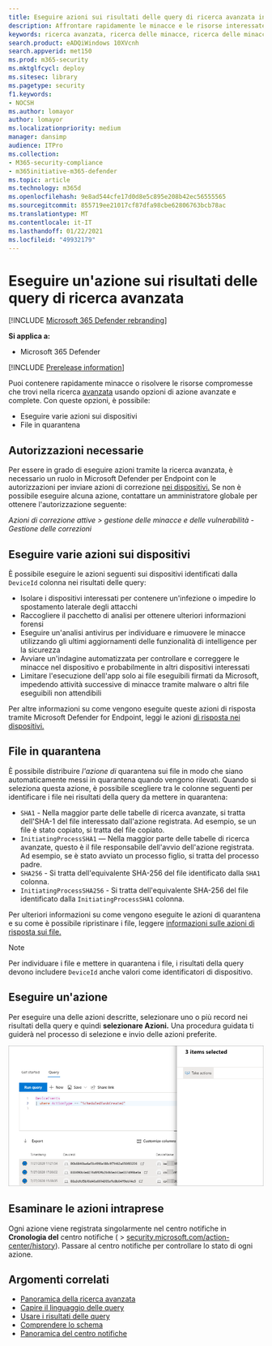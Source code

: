 ```yaml
---
title: Eseguire azioni sui risultati delle query di ricerca avanzata in Microsoft 365 Defender
description: Affrontare rapidamente le minacce e le risorse interessate nei risultati delle query di ricerca avanzata
keywords: ricerca avanzata, ricerca delle minacce, ricerca delle minacce informatiche, protezione dalle minacce Microsoft, Microsoft 365, mtp, m365, ricerca, query, telemetria, azione
search.product: eADQiWindows 10XVcnh
search.appverid: met150
ms.prod: m365-security
ms.mktglfcycl: deploy
ms.sitesec: library
ms.pagetype: security
f1.keywords:
- NOCSH
ms.author: lomayor
author: lomayor
ms.localizationpriority: medium
manager: dansimp
audience: ITPro
ms.collection:
- M365-security-compliance
- m365initiative-m365-defender
ms.topic: article
ms.technology: m365d
ms.openlocfilehash: 9e8ad544cfe17d0d8e5c895e208b42ec56555565
ms.sourcegitcommit: 855719ee21017cf87dfa98cbe62806763bcb78ac
ms.translationtype: MT
ms.contentlocale: it-IT
ms.lasthandoff: 01/22/2021
ms.locfileid: "49932179"
---
```

# <a name="take-action-on-advanced-hunting-query-results"></a>Eseguire un'azione sui risultati delle query di ricerca avanzata

[!INCLUDE [Microsoft 365 Defender rebranding](../includes/microsoft-defender.md)]


**Si applica a:**
- Microsoft 365 Defender

[!INCLUDE [Prerelease information](../includes/prerelease.md)]

Puoi contenere rapidamente minacce o risolvere le risorse compromesse che trovi nella ricerca [avanzata](advanced-hunting-overview.md) usando opzioni di azione avanzate e complete. Con queste opzioni, è possibile:

- Eseguire varie azioni sui dispositivi
- File in quarantena

## <a name="required-permissions"></a>Autorizzazioni necessarie
Per essere in grado di eseguire azioni tramite la ricerca avanzata, è necessario un ruolo in Microsoft Defender per Endpoint con le autorizzazioni per inviare azioni di correzione [nei dispositivi.](https://docs.microsoft.com/windows/security/threat-protection/microsoft-defender-atp/user-roles#permission-options) Se non è possibile eseguire alcuna azione, contattare un amministratore globale per ottenere l'autorizzazione seguente:

*Azioni di correzione attive > gestione delle minacce e delle vulnerabilità - Gestione delle correzioni*

## <a name="take-various-actions-on-devices"></a>Eseguire varie azioni sui dispositivi
È possibile eseguire le azioni seguenti sui dispositivi identificati dalla `DeviceId` colonna nei risultati delle query:

- Isolare i dispositivi interessati per contenere un'infezione o impedire lo spostamento laterale degli attacchi
- Raccogliere il pacchetto di analisi per ottenere ulteriori informazioni forensi
- Eseguire un'analisi antivirus per individuare e rimuovere le minacce utilizzando gli ultimi aggiornamenti delle funzionalità di intelligence per la sicurezza
- Avviare un'indagine automatizzata per controllare e correggere le minacce nel dispositivo e probabilmente in altri dispositivi interessati
- Limitare l'esecuzione dell'app solo ai file eseguibili firmati da Microsoft, impedendo attività successive di minacce tramite malware o altri file eseguibili non attendibili

Per altre informazioni su come vengono eseguite queste azioni di risposta tramite Microsoft Defender for Endpoint, leggi le azioni [di risposta nei dispositivi.](https://docs.microsoft.com/windows/security/threat-protection/microsoft-defender-atp/respond-machine-alerts)
   
## <a name="quarantine-files"></a>File in quarantena
È possibile distribuire *l'azione di* quarantena sui file in modo che siano automaticamente messi in quarantena quando vengono rilevati. Quando si seleziona questa azione, è possibile scegliere tra le colonne seguenti per identificare i file nei risultati della query da mettere in quarantena:

- `SHA1` - Nella maggior parte delle tabelle di ricerca avanzate, si tratta dell'SHA-1 del file interessato dall'azione registrata. Ad esempio, se un file è stato copiato, si tratta del file copiato.
- `InitiatingProcessSHA1` — Nella maggior parte delle tabelle di ricerca avanzate, questo è il file responsabile dell'avvio dell'azione registrata. Ad esempio, se è stato avviato un processo figlio, si tratta del processo padre. 
- `SHA256` - Si tratta dell'equivalente SHA-256 del file identificato dalla `SHA1` colonna.
- `InitiatingProcessSHA256` - Si tratta dell'equivalente SHA-256 del file identificato dalla `InitiatingProcessSHA1` colonna.

Per ulteriori informazioni su come vengono eseguite le azioni di quarantena e su come è possibile ripristinare i file, leggere [informazioni sulle azioni di risposta sui file.](https://docs.microsoft.com/windows/security/threat-protection/microsoft-defender-atp/respond-file-alerts)

>[!NOTE]
>Per individuare i file e mettere in quarantena i file, i risultati della query devono includere `DeviceId` anche valori come identificatori di dispositivo.  

## <a name="take-action"></a>Eseguire un'azione
Per eseguire una delle azioni descritte, selezionare uno o più record nei risultati della query e quindi **selezionare Azioni.** Una procedura guidata ti guiderà nel processo di selezione e invio delle azioni preferite.

![Immagine del record selezionato con un pannello per esaminare il record](../../media/mtp-ah/ah-take-actions.png)

## <a name="review-actions-taken"></a>Esaminare le azioni intraprese
Ogni azione viene registrata singolarmente nel centro notifiche in **Cronologia del** centro notifiche ( [](mtp-action-center.md)  >   [security.microsoft.com/action-center/history](https://security.microsoft.com/action-center/history)). Passare al centro notifiche per controllare lo stato di ogni azione.
 
## <a name="related-topics"></a>Argomenti correlati
- [Panoramica della ricerca avanzata](advanced-hunting-overview.md)
- [Capire il linguaggio delle query](advanced-hunting-query-language.md)
- [Usare i risultati delle query](advanced-hunting-query-results.md)
- [Comprendere lo schema](advanced-hunting-schema-tables.md)
- [Panoramica del centro notifiche](mtp-action-center.md)
